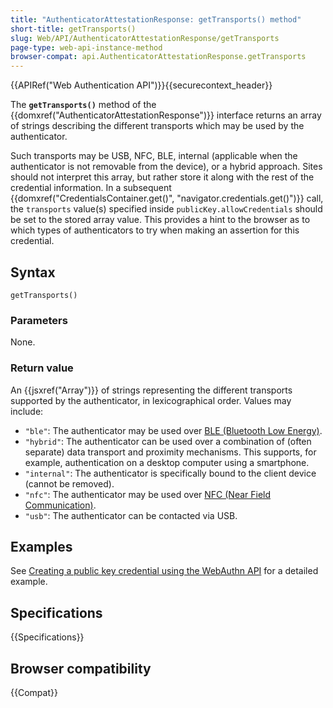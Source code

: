 ```yaml
---
title: "AuthenticatorAttestationResponse: getTransports() method"
short-title: getTransports()
slug: Web/API/AuthenticatorAttestationResponse/getTransports
page-type: web-api-instance-method
browser-compat: api.AuthenticatorAttestationResponse.getTransports
---
```


{{APIRef("Web Authentication API")}}{{securecontext_header}}

The **`getTransports()`** method of the {{domxref("AuthenticatorAttestationResponse")}} interface returns an array of strings describing the different transports which may be used by the authenticator.

Such transports may be USB, NFC, BLE, internal (applicable when the authenticator is not removable from the device), or a hybrid approach. Sites should not interpret this array, but rather store it along with the rest of the credential information. In a subsequent {{domxref("CredentialsContainer.get()", "navigator.credentials.get()")}} call, the `transports` value(s) specified inside `publicKey.allowCredentials` should be set to the stored array value. This provides a hint to the browser as to which types of authenticators to try when making an assertion for this credential.

## Syntax

```js-nolint
getTransports()
```

### Parameters

None.

### Return value

An {{jsxref("Array")}} of strings representing the different transports supported by the authenticator, in lexicographical order. Values may include:

- `"ble"`: The authenticator may be used over [BLE (Bluetooth Low Energy)](https://en.wikipedia.org/wiki/Bluetooth_Low_Energy).
- `"hybrid"`: The authenticator can be used over a combination of (often separate) data transport and proximity mechanisms. This supports, for example, authentication on a desktop computer using a smartphone.
- `"internal"`: The authenticator is specifically bound to the client device (cannot be removed).
- `"nfc"`: The authenticator may be used over [NFC (Near Field Communication)](https://en.wikipedia.org/wiki/Near-field_communication).
- `"usb"`: The authenticator can be contacted via USB.

## Examples

See [Creating a public key credential using the WebAuthn API](/en-US/docs/Web/API/CredentialsContainer/create#creating_a_public_key_credential_using_the_webauthn_api) for a detailed example.

## Specifications

{{Specifications}}

## Browser compatibility

{{Compat}}
